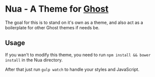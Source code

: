 # Nua - A Theme for [Ghost](http://ghost.org)

The goal for this is to stand on it's own as a theme, and also act as a boilerplate for other Ghost themes if needs be.

## Usage

If you wan't to modify this theme, you need to run `npm install && bower install` in the Nua directory.

After that just run `gulp watch` to handle your styles and JavaScript.